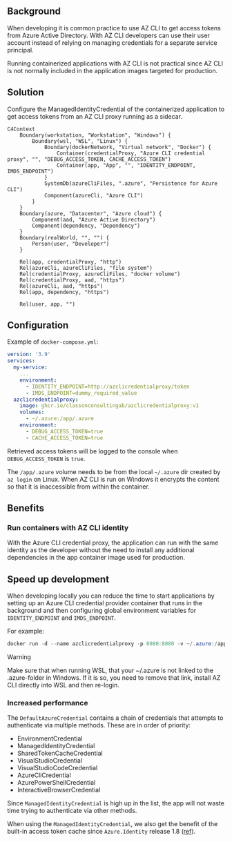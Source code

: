 ## Background

When developing it is common practice to use AZ CLI to get access tokens from Azure Active Directory. With AZ CLI developers can use their user account instead of relying on managing credentials for a separate service principal.

Running containerized applications with AZ CLI is not practical since AZ CLI is not normally included in the application images targeted for production.

## Solution

Configure the ManagedIdentityCredential of the containerized application to get access tokens from an AZ CLI proxy running as a sidecar.

```mermaid
C4Context
    Boundary(workstation, "Workstation", "Windows") {
        Boundary(wsl, "WSL", "Linux") {
            Boundary(dockerNetwork, "Virtual network", "Docker") {
                Container(credentialProxy, "Azure CLI credential proxy", "", "DEBUG_ACCESS_TOKEN, CACHE_ACCESS_TOKEN")
                Container(app, "App", "", "IDENTITY_ENDPOINT, IMDS_ENDPOINT")
            }
            SystemDb(azureCliFiles, ".azure", "Persistence for Azure CLI")
            Component(azureCli, "Azure CLI")
        }
    }
    Boundary(azure, "Datacenter", "Azure cloud") {
        Component(aad, "Azure Active Directory")
        Component(dependency, "Dependency")
    }
    Boundary(realWorld, "", "") {
        Person(user, "Developer")
    }

    Rel(app, credentialProxy, "http")
    Rel(azureCli, azureCliFiles, "file system")
    Rel(credentialProxy, azureCliFiles, "docker volume")
    Rel(credentialProxy, aad, "https")
    Rel(azureCli, aad, "https")
    Rel(app, dependency, "https")

    Rel(user, app, "")
```

## Configuration

Example of `docker-compose.yml`:

```yml
version: '3.9'
services:
  my-service:
    ...
    environment:
      - IDENTITY_ENDPOINT=http://azclicredentialproxy/token
      - IMDS_ENDPOINT=dummy_required_value
  azclicredentialproxy:
    image: ghcr.io/classonconsultingab/azclicredentialproxy:v1
    volumes:
      - ~/.azure:/app/.azure
    environment:
      - DEBUG_ACCESS_TOKEN=true
      - CACHE_ACCESS_TOKEN=true
```

Retrieved access tokens will be logged to the console when `DEBUG_ACCESS_TOKEN` is `true`.

The `/app/.azure` volume needs to be from the local `~/.azure` dir created by `az login` on Linux. When AZ CLI is run on Windows it encrypts the content so that it is inaccessible from within the container.

## Benefits

### Run containers with AZ CLI identity

With the Azure CLI credential proxy, the application can run with the same identity as the developer without the need to install any additional dependencies in the app container image used for production.

## Speed up development

When developing locally you can reduce the time to start applications by setting up an Azure CLI credential provider container that runs in the background and then configuring global environment variables for `IDENTITY_ENDPOINT` and `IMDS_ENDPOINT`.

For example:

```powershell
docker run -d --name azclicredentialproxy -p 8080:8080 -v ~/.azure:/app/.azure --restart=always -e DEBUG_ACCESS_TOKEN=true -e CACHE_ACCESS_TOKEN=true ghcr.io/classonconsultingab/azclicredentialproxy:v1
```

> [!WARNING]
Make sure that when running WSL, that your ~/.azure is not linked to the .azure-folder in Windows. If it is so, you need to remove that link, install AZ CLI directly into WSL and then re-login.

### Increased performance

The `DefaultAzureCredential` contains a chain of credentials that attempts to authenticate via multiple methods. These are in order of priority:

- EnvironmentCredential
- ManagedIdentityCredential
- SharedTokenCacheCredential
- VisualStudioCredential
- VisualStudioCodeCredential
- AzureCliCredential
- AzurePowerShellCredential
- InteractiveBrowserCredential

Since `ManagedIdentityCredential` is high up in the list, the app will not waste time trying to authenticate via other methods.

When using the `ManagedIdentityCredential`, we also get the benefit of the built-in access token cache since `Azure.Identity` release 1.8 ([ref](https://github.com/Azure/azure-sdk-for-net/blob/main/sdk/identity/Azure.Identity/CHANGELOG.md#features-added-5)).
